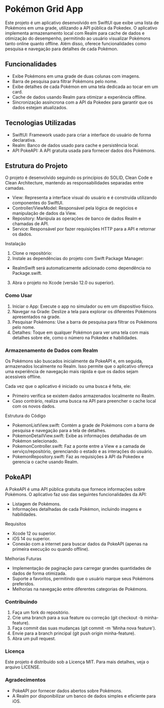 # Pokémon Grid App

Este projeto é um aplicativo desenvolvido em SwiftUI que exibe uma lista de Pokémons em uma grade, utilizando a API pública da Pokedex. O aplicativo implementa armazenamento local com Realm para cache de dados e otimização do desempenho, permitindo ao usuário visualizar Pokémons tanto online quanto offline. Além disso, oferece funcionalidades como pesquisa e navegação para detalhes de cada Pokémon.

## Funcionalidades

- Exibe Pokémons em uma grade de duas colunas com imagens.
- Barra de pesquisa para filtrar Pokémons pelo nome.
- Exibe detalhes de cada Pokémon em uma tela dedicada ao tocar em um card.
- Cache de dados usando Realm para otimizar a experiência offline.
- Sincronização assíncrona com a API da Pokedex para garantir que os dados estejam atualizados.

## Tecnologias Utilizadas

- SwiftUI: Framework usado para criar a interface do usuário de forma declarativa.
- Realm: Banco de dados usado para cache e persistência local.
- API PokeAPI: A API gratuita usada para fornecer dados dos Pokémons.

## Estrutura do Projeto

O projeto é desenvolvido seguindo os princípios do SOLID, Clean Code e Clean Architecture, mantendo as responsabilidades separadas entre camadas.

- View: Representa a interface visual do usuário e é construída utilizando componentes do SwiftUI.
- Controller/ViewModel: Responsável pela lógica de negócios e manipulação de dados da View.
- Repository: Manipula as operações de banco de dados Realm e chamadas de API.
- Service: Responsável por fazer requisições HTTP para a API e retornar os dados.

Instalação

1.	Clone o repositório:
2.	Instale as dependências do projeto com Swift Package Manager:
- RealmSwift será automaticamente adicionado como dependência no Package.swift.
3.	Abra o projeto no Xcode (versão 12.0 ou superior).

### Como Usar

1.	Iniciar o App: Execute o app no simulador ou em um dispositivo físico.
2.	Navegar na Grade: Deslize a tela para explorar os diferentes Pokémons apresentados na grade.
3.	Pesquisar Pokémons: Use a barra de pesquisa para filtrar os Pokémons pelo nome.
4.	Detalhes: Toque em qualquer Pokémon para ver uma tela com mais detalhes sobre ele, como o número na Pokedex e habilidades.

### Armazenamento de Dados com Realm

Os Pokémons são buscados inicialmente da PokeAPI e, em seguida, armazenados localmente no Realm. Isso permite que o aplicativo ofereça uma experiência de navegação mais rápida e que os dados sejam acessíveis offline.

Cada vez que o aplicativo é iniciado ou uma busca é feita, ele:

- Primeiro verifica se existem dados armazenados localmente no Realm.
- Caso contrário, realiza uma busca na API para preencher o cache local com os novos dados.

Estrutura do Código

- PokemonListView.swift: Contém a grade de Pokémons com a barra de pesquisa e navegação para a tela de detalhes.
- PokemonDetailView.swift: Exibe as informações detalhadas de um Pokémon selecionado.
- PokemonController.swift: Faz a ponte entre a View e a camada de serviço/repositório, gerenciando o estado e as interações do usuário.
- PokemonRepository.swift: Faz as requisições à API da Pokedex e gerencia o cache usando Realm.

## PokeAPI

A PokeAPI é uma API pública gratuita que fornece informações sobre Pokémons. O aplicativo faz uso das seguintes funcionalidades da API:

- Listagem de Pokémons.
- Informações detalhadas de cada Pokémon, incluindo imagens e habilidades.

Requisitos

- Xcode 12 ou superior.
- iOS 14 ou superior.
- Conexão com a internet para buscar dados da PokeAPI (apenas na primeira execução ou quando offline).

Melhorias Futuras

- Implementação de paginação para carregar grandes quantidades de dados de forma otimizada.
- Suporte a favoritos, permitindo que o usuário marque seus Pokémons preferidos.
- Melhorias na navegação entre diferentes categorias de Pokémons.

### Contribuindo

1.	Faça um fork do repositório.
2.	Crie uma branch para a sua feature ou correção (git checkout -b minha-feature).
3.	Faça commit das suas mudanças (git commit -m 'Minha nova feature').
4.	Envie para a branch principal (git push origin minha-feature).
5.	Abra um pull request.

### Licença

Este projeto é distribuído sob a Licença MIT. Para mais detalhes, veja o arquivo LICENSE.

### Agradecimentos

- PokeAPI por fornecer dados abertos sobre Pokémons.
- A Realm por disponibilizar um banco de dados simples e eficiente para iOS.